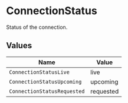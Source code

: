 # ConnectionStatus

Status of the connection.


## Values

| Name                        | Value                       |
| --------------------------- | --------------------------- |
| `ConnectionStatusLive`      | live                        |
| `ConnectionStatusUpcoming`  | upcoming                    |
| `ConnectionStatusRequested` | requested                   |